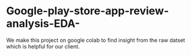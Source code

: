 # Google-play-store-app-review-analysis-EDA-
We make this project on google colab to find insight from the raw datset which is helpful for our client.
